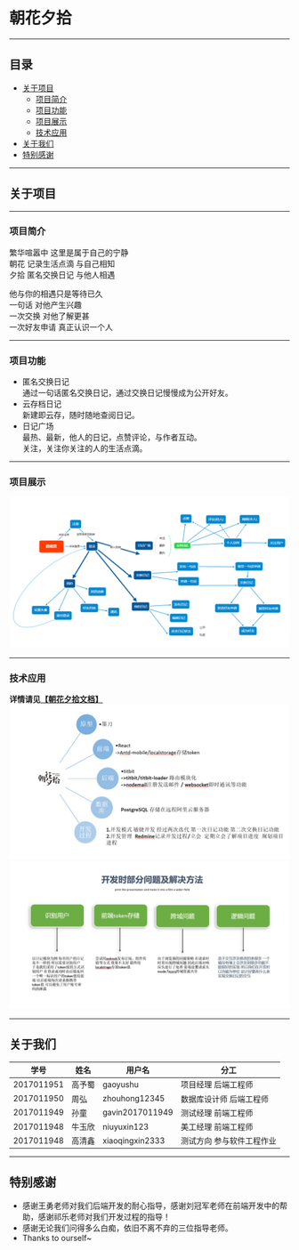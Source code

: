 ﻿# 朝花夕拾
----
## 目录
* [关于项目](#关于项目)
  * [项目简介](#项目简介)
  * [项目功能](#项目功能)
  * [项目展示](#项目展示)
  * [技术应用](#技术应用)
* [关于我们](#关于我们)
* [特别感谢](#特别感谢)
----
## 关于项目
----
### 项目简介
繁华喧嚣中 这里是属于自己的宁静  
朝花 记录生活点滴 与自己相知  
夕拾 匿名交换日记 与他人相遇  

他与你的相遇只是等待已久  
一句话 对他产生兴趣  
一次交换 对他了解更甚  
一次好友申请 真正认识一个人  

----
### 项目功能
* 匿名交换日记  
通过一句话匿名交换日记，通过交换日记慢慢成为公开好友。  
* 云存档日记  
新建即云存，随时随地查阅日记。  
* 日记广场  
最热、最新，他人的日记，点赞评论，与作者互动。  
关注，关注你关注的人的生活点滴。  

----
### 项目展示
![项目结构图](/《朝花夕拾》项目文档/3.答辩准备/第三次/项目结构图.png)

----
### 技术应用
**详情请见[【朝花夕拾文档】](/《朝花夕拾》项目文档)**
![应用技术](/《朝花夕拾》项目文档/3.答辩准备/第三次/应用技术.png)
![开发问题](/《朝花夕拾》项目文档/3.答辩准备/第三次/开发问题.png)

----
## 关于我们
学号|姓名|用户名|分工   
----|----|----|----  
2017011951|高予蜀|gaoyushu|项目经理 后端工程师  
2017011950|周弘|zhouhong12345|数据库设计师 后端工程师  
2017011949|孙童|gavin2017011949|测试经理 前端工程师  
2017011948|牛玉欣|niuyuxin123|美工经理 前端工程师  
2017011948|高清鑫|xiaoqingxin2333|测试方向 参与软件工程作业  

----
## 特别感谢
* 感谢王勇老师对我们后端开发的耐心指导，感谢刘冠军老师在前端开发中的帮助，感谢祁乐老师对我们开发过程的指导！
* 感谢无论我们问得多么白痴，依旧不离不弃的三位指导老师。
* Thanks to ourself~
